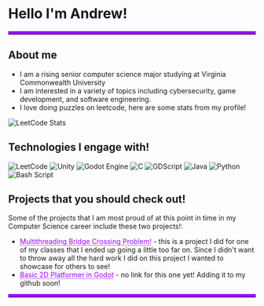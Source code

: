 # Hello I'm Andrew!

<hr style="border-top: 6px solid rgb(157, 0, 255);">

## About me

* I am a rising senior computer science major studying at Virginia Commonwealth University
* I am interested in a variety of topics including cybersecurity, game development, and software engineering.
* I love doing puzzles on leetcode, here are some stats from my profile!

![LeetCode Stats](https://leetcard.jacoblin.cool/nelsonas4?theme=catppuccinMocha&font=IBM%20Plex%20Sans&ext=heatmap)

## Technologies I engage with!
![LeetCode](https://img.shields.io/badge/LeetCode-000000?style=for-the-badge&logo=LeetCode&logoColor=#d16c06)
![Unity](https://img.shields.io/badge/unity-%23000000.svg?style=for-the-badge&logo=unity&logoColor=white)
![Godot Engine](https://img.shields.io/badge/GODOT-%23FFFFFF.svg?style=for-the-badge&logo=godot-engine)
![C](https://img.shields.io/badge/c-%2300599C.svg?style=for-the-badge&logo=c&logoColor=white)
![GDScript](https://img.shields.io/badge/GDScript-%2374267B.svg?style=for-the-badge&logo=godotengine&logoColor=white)
![Java](https://img.shields.io/badge/java-%23ED8B00.svg?style=for-the-badge&logo=openjdk&logoColor=white)
![Python](https://img.shields.io/badge/python-3670A0?style=for-the-badge&logo=python&logoColor=ffdd54)
![Bash Script](https://img.shields.io/badge/bash_script-%23121011.svg?style=for-the-badge&logo=gnu-bash&logoColor=white)


## Projects that you should check out!

Some of the projects that I am most proud of at this point in time in my Computer Science career include these two projects!: 

* <a href="https://github.com/nelson626/Bridge-Problem" style="color: rgb(157, 0, 255); text-decoration: underline;text-decoration-style: dotted;">Multithreading Bridge Crossing Problem!</a> - this is a project I did for one of my classes that I ended up going a little too far on. Since I didn't want to throw away all the hard work I did on this project I wanted to showcase for others to see!
* <a href="https://github.com/nelson626/Bridge-Problem" style="color: rgb(157, 0, 255); text-decoration: underline;text-decoration-style: dotted;">Basic 2D Platformer in Godot</a>  - no link for this one yet! Adding it to my github soon!


<hr style="border-top: 6px solid rgb(157, 0, 255);">

<!--
**nelson626/nelson626** is a ✨ _special_ ✨ repository because its `README.md` (this file) appears on your GitHub profile.

Here are some ideas to get you started:

- 🔭 I’m currently working on ...
- 🌱 I’m currently learning ...
- 👯 I’m looking to collaborate on ...
- 🤔 I’m looking for help with ...
- 💬 Ask me about ...
- 📫 How to reach me: ...
- 😄 Pronouns: ...
- ⚡ Fun fact: ...
-->
